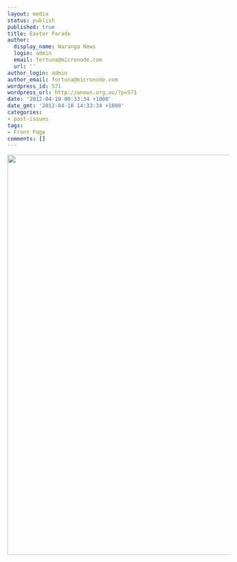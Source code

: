 ```yaml
---
layout: media
status: publish
published: true
title: Easter Parade
author:
  display_name: Waranga News
  login: admin
  email: fortuna@micronode.com
  url: ''
author_login: admin
author_email: fortuna@micronode.com
wordpress_id: 571
wordpress_url: http://wnews.org.au/?p=571
date: '2012-04-19 00:33:34 +1000'
date_gmt: '2012-04-18 14:33:34 +1000'
categories:
- past-issues
tags:
- Front Page
comments: []
---
```


<a href="{{ site.url }}/images/2012/04/frontpage-20120419.pdf"><img class="alignnone size-full wp-image-569" title="Front Page - 19 April, 2012" src="{{ site.url }}/images/2012/04/frontpage-20120419.png" alt="" width="624" height="907" /></a>
